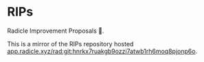# RIPs

Radicle Improvement Proposals 🌱.

This is a mirror of the RIPs repository hosted
[app.radicle.xyz/rad:git:hnrkx7ruakgb9ozzi7atwb1rh6moq8pjonp6o][rips].

[rips]: https://app.radicle.xyz/seeds/clients.radicle.xyz/rad:git:hnrkx7ruakgb9ozzi7atwb1rh6moq8pjonp6o/remotes/hyn9diwfnytahjq8u3iw63h9jte1ydcatxax3saymwdxqu1zo645pe/tree/README.md

